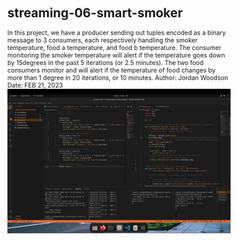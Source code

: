 # streaming-06-smart-smoker
In this project, we have a producer sending out tuples encoded as a binary message to 3 consumers, each respectively handling the smoker temperature, food a temperature, and food b temperature. The consumer monitoring the smoker temperature will alert if the temperature goes down by 15degrees in the past 5 iterations (or 2.5 minutes). The two food consumers monitor and will alert if the temperature of food changes by more than 1 degree in 20 iterations, or 10 minutes. Author: Jordan Woodson
    Date: FEB 21, 2023
![Fedora Linux Arm64](screenshot.png)